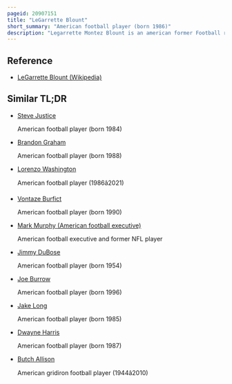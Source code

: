 ```yaml
---
pageid: 20907151
title: "LeGarrette Blount"
short_summary: "American football player (born 1986)"
description: "Legarrette Montez Blount is an american former Football running back who played in the National Football League for nine Seasons. He played College Football at the University of Oregon after graduating east Mississippi Community College. He was not selected in the nfl 2010 Draft but began his nfl Career as an undrafted free Agent."
---
```


## Reference

- [LeGarrette Blount (Wikipedia)](https://en.wikipedia.org/?curid=20907151)

## Similar TL;DR

- [Steve Justice](/tldr/en/steve-justice)

  American football player (born 1984)

- [Brandon Graham](/tldr/en/brandon-graham)

  American football player (born 1988)

- [Lorenzo Washington](/tldr/en/lorenzo-washington)

  American football player (1986â2021)

- [Vontaze Burfict](/tldr/en/vontaze-burfict)

  American football player (born 1990)

- [Mark Murphy (American football executive)](/tldr/en/mark-murphy-american-football-executive)

  American football executive and former NFL player

- [Jimmy DuBose](/tldr/en/jimmy-dubose)

  American football player (born 1954)

- [Joe Burrow](/tldr/en/joe-burrow)

  American football player (born 1996)

- [Jake Long](/tldr/en/jake-long)

  American football player (born 1985)

- [Dwayne Harris](/tldr/en/dwayne-harris)

  American football player (born 1987)

- [Butch Allison](/tldr/en/butch-allison)

  American gridiron football player (1944â2010)
